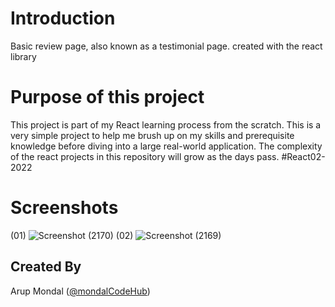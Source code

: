 # Introduction
Basic review page, also known as a testimonial page. created with the react library


# Purpose of this project
This project is part of my React learning process from the scratch. This is a very simple project to help me brush up on my skills and prerequisite knowledge before diving into a large real-world application. The complexity of the react projects in this repository will grow as the days pass. #React02-2022

# Screenshots 

(01)
![Screenshot (2170)](https://user-images.githubusercontent.com/88100576/202969258-4abd7817-84a8-4acc-8eec-efd55c775c83.png)
(02)
![Screenshot (2169)](https://user-images.githubusercontent.com/88100576/202969248-b6618986-6987-4a2b-8ef5-6d6472fa490a.png)


 
 
## Created By
Arup Mondal ([@mondalCodeHub](https://www.github.com/mondalCodeHub))
